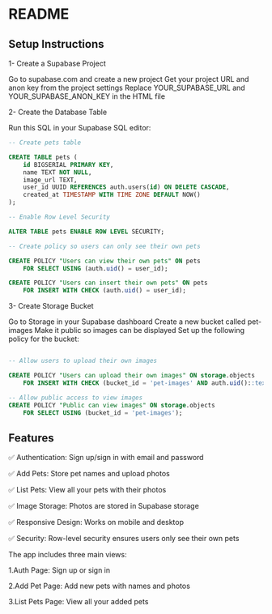 # README

## Setup Instructions

1- Create a Supabase Project

Go to supabase.com and create a new project
Get your project URL and anon key from the project settings
Replace YOUR_SUPABASE_URL and YOUR_SUPABASE_ANON_KEY in the HTML file

2- Create the Database Table

Run this SQL in your Supabase SQL editor:

```sql
-- Create pets table

CREATE TABLE pets (
    id BIGSERIAL PRIMARY KEY,
    name TEXT NOT NULL,
    image_url TEXT,
    user_id UUID REFERENCES auth.users(id) ON DELETE CASCADE,
    created_at TIMESTAMP WITH TIME ZONE DEFAULT NOW()
);

-- Enable Row Level Security

ALTER TABLE pets ENABLE ROW LEVEL SECURITY;

-- Create policy so users can only see their own pets

CREATE POLICY "Users can view their own pets" ON pets
    FOR SELECT USING (auth.uid() = user_id);

CREATE POLICY "Users can insert their own pets" ON pets
    FOR INSERT WITH CHECK (auth.uid() = user_id);
```

3- Create Storage Bucket

Go to Storage in your Supabase dashboard
Create a new bucket called pet-images
Make it public so images can be displayed
Set up the following policy for the bucket:

```sql

-- Allow users to upload their own images

CREATE POLICY "Users can upload their own images" ON storage.objects
    FOR INSERT WITH CHECK (bucket_id = 'pet-images' AND auth.uid()::text = (storage.foldername(name))[1]);

-- Allow public access to view images
CREATE POLICY "Public can view images" ON storage.objects
    FOR SELECT USING (bucket_id = 'pet-images');
```

## Features

✅ Authentication: Sign up/sign in with email and password

✅ Add Pets: Store pet names and upload photos

✅ List Pets: View all your pets with their photos

✅ Image Storage: Photos are stored in Supabase storage

✅ Responsive Design: Works on mobile and desktop

✅ Security: Row-level security ensures users only see their own pets

The app includes three main views:

1.Auth Page: Sign up or sign in

2.Add Pet Page: Add new pets with names and photos

3.List Pets Page: View all your added pets
